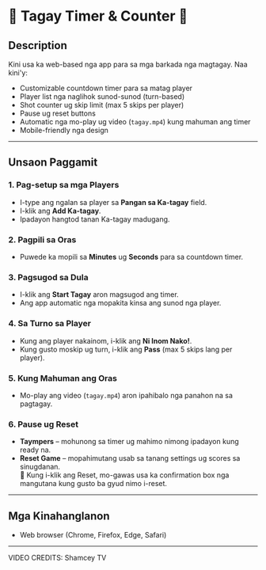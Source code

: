 # 🍻 Tagay Timer & Counter 🍻

## Description
Kini usa ka web-based nga app para sa mga barkada nga magtagay. Naa kini'y:
- Customizable countdown timer para sa matag player
- Player list nga naglihok sunod-sunod (turn-based)
- Shot counter ug skip limit (max 5 skips per player)
- Pause ug reset buttons
- Automatic nga mo-play ug video (`tagay.mp4`) kung mahuman ang timer
- Mobile-friendly nga design

---

## Unsaon Paggamit

### 1. Pag-setup sa mga Players
- I-type ang ngalan sa player sa **Pangan sa Ka-tagay** field.
- I-klik ang **Add Ka-tagay**.
- Ipadayon hangtod tanan Ka-tagay madugang.

### 2. Pagpili sa Oras
- Puwede ka mopili sa **Minutes** ug **Seconds** para sa countdown timer.

### 3. Pagsugod sa Dula
- I-klik ang **Start Tagay** aron magsugod ang timer.
- Ang app automatic nga mopakita kinsa ang sunod nga player.

### 4. Sa Turno sa Player
- Kung ang player nakainom, i-klik ang **Ni Inom Nako!**.
- Kung gusto moskip ug turn, i-klik ang **Pass** (max 5 skips lang per player).

### 5. Kung Mahuman ang Oras
- Mo-play ang video (`tagay.mp4`) aron ipahibalo nga panahon na sa pagtagay.

### 6. Pause ug Reset
- **Taympers** – mohunong sa timer ug mahimo nimong ipadayon kung ready na.
- **Reset Game** – mopahimutang usab sa tanang settings ug scores sa sinugdanan.  
  🔔 Kung i-klik ang Reset, mo-gawas usa ka confirmation box nga mangutana kung gusto ba gyud nimo i-reset.

---

## Mga Kinahanglanon
- Web browser (Chrome, Firefox, Edge, Safari)

---
VIDEO CREDITS: Shamcey TV 
